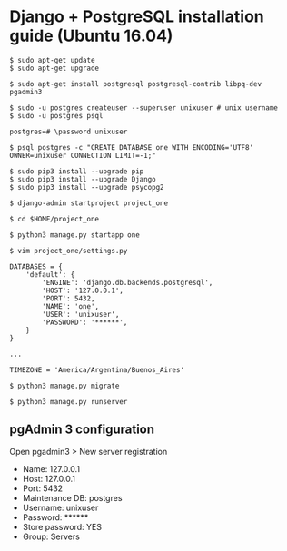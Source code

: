 # Django + PostgreSQL installation guide (Ubuntu 16.04)

```
$ sudo apt-get update
$ sudo apt-get upgrade

$ sudo apt-get install postgresql postgresql-contrib libpq-dev pgadmin3

$ sudo -u postgres createuser --superuser unixuser # unix username
$ sudo -u postgres psql

postgres=# \password unixuser

$ psql postgres -c "CREATE DATABASE one WITH ENCODING='UTF8' OWNER=unixuser CONNECTION LIMIT=-1;"

$ sudo pip3 install --upgrade pip
$ sudo pip3 install --upgrade Django
$ sudo pip3 install --upgrade psycopg2

$ django-admin startproject project_one

$ cd $HOME/project_one

$ python3 manage.py startapp one
```

```
$ vim project_one/settings.py

DATABASES = {
    'default': {
        'ENGINE': 'django.db.backends.postgresql',
        'HOST': '127.0.0.1',
        'PORT': 5432,
        'NAME': 'one',
        'USER': 'unixuser',
        'PASSWORD': '******',
    }
}

...

TIMEZONE = 'America/Argentina/Buenos_Aires'
```

```
$ python3 manage.py migrate

$ python3 manage.py runserver
```


## pgAdmin 3 configuration

Open pgadmin3 > New server registration

- Name: 127.0.0.1
- Host: 127.0.0.1
- Port: 5432
- Maintenance DB: postgres
- Username: unixuser
- Password: ******
- Store password: YES
- Group: Servers

<OK>
